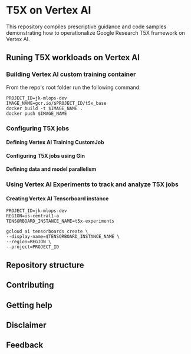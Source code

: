# T5X on Vertex AI

This repository compiles prescriptive guidance and code samples demonstrating how to operationalize Google Research T5X framework on Vertex AI.

## Runing T5X workloads on Vertex AI

### Building Vertex AI custom training container


From the repo's root folder run the following command:

```
PROJECT_ID=jk-mlops-dev
IMAGE_NAME=gcr.io/$PROJECT_ID/t5x_base
docker build -t $IMAGE_NAME .
docker push $IMAGE_NAME
```

### Configuring T5X jobs

#### Defining Vertex AI Training CustomJob

#### Configuring T5X jobs using Gin

#### Defining data and model parallelism

### Using Vertex AI Experiments to track and analyze T5X jobs

#### Creating Vertex AI Tensorboard instance

```
PROJECT_ID=jk-mlops-dev
REGION=us-central1-a
TENSORBOARD_INSTANCE_NAME=t5x-experiments

gcloud ai tensorboards create \
--display-name=$TENSORBOARD_INSTANCE_NAME \
--region=REGION \
--project=PROJECT_ID
```

## Repository structure

## Contributing

## Getting help

## Disclaimer

## Feedback
